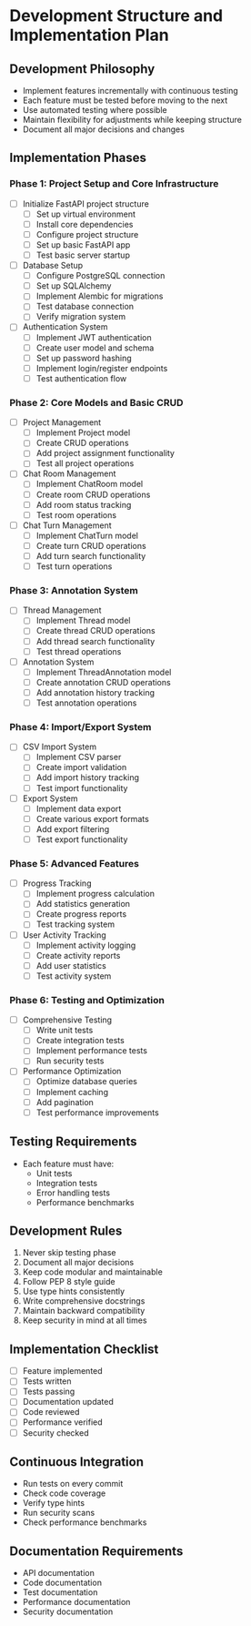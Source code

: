 # Development Structure and Implementation Plan

## Development Philosophy
- Implement features incrementally with continuous testing
- Each feature must be tested before moving to the next
- Use automated testing where possible
- Maintain flexibility for adjustments while keeping structure
- Document all major decisions and changes

## Implementation Phases

### Phase 1: Project Setup and Core Infrastructure
- [ ] Initialize FastAPI project structure
  - [ ] Set up virtual environment
  - [ ] Install core dependencies
  - [ ] Configure project structure
  - [ ] Set up basic FastAPI app
  - [ ] Test basic server startup

- [ ] Database Setup
  - [ ] Configure PostgreSQL connection
  - [ ] Set up SQLAlchemy
  - [ ] Implement Alembic for migrations
  - [ ] Test database connection
  - [ ] Verify migration system

- [ ] Authentication System
  - [ ] Implement JWT authentication
  - [ ] Create user model and schema
  - [ ] Set up password hashing
  - [ ] Implement login/register endpoints
  - [ ] Test authentication flow

### Phase 2: Core Models and Basic CRUD
- [ ] Project Management
  - [ ] Implement Project model
  - [ ] Create CRUD operations
  - [ ] Add project assignment functionality
  - [ ] Test all project operations

- [ ] Chat Room Management
  - [ ] Implement ChatRoom model
  - [ ] Create room CRUD operations
  - [ ] Add room status tracking
  - [ ] Test room operations

- [ ] Chat Turn Management
  - [ ] Implement ChatTurn model
  - [ ] Create turn CRUD operations
  - [ ] Add turn search functionality
  - [ ] Test turn operations

### Phase 3: Annotation System
- [ ] Thread Management
  - [ ] Implement Thread model
  - [ ] Create thread CRUD operations
  - [ ] Add thread search functionality
  - [ ] Test thread operations

- [ ] Annotation System
  - [ ] Implement ThreadAnnotation model
  - [ ] Create annotation CRUD operations
  - [ ] Add annotation history tracking
  - [ ] Test annotation operations

### Phase 4: Import/Export System
- [ ] CSV Import System
  - [ ] Implement CSV parser
  - [ ] Create import validation
  - [ ] Add import history tracking
  - [ ] Test import functionality

- [ ] Export System
  - [ ] Implement data export
  - [ ] Create various export formats
  - [ ] Add export filtering
  - [ ] Test export functionality

### Phase 5: Advanced Features
- [ ] Progress Tracking
  - [ ] Implement progress calculation
  - [ ] Add statistics generation
  - [ ] Create progress reports
  - [ ] Test tracking system

- [ ] User Activity Tracking
  - [ ] Implement activity logging
  - [ ] Create activity reports
  - [ ] Add user statistics
  - [ ] Test activity system

### Phase 6: Testing and Optimization
- [ ] Comprehensive Testing
  - [ ] Write unit tests
  - [ ] Create integration tests
  - [ ] Implement performance tests
  - [ ] Run security tests

- [ ] Performance Optimization
  - [ ] Optimize database queries
  - [ ] Implement caching
  - [ ] Add pagination
  - [ ] Test performance improvements

## Testing Requirements
- Each feature must have:
  - Unit tests
  - Integration tests
  - Error handling tests
  - Performance benchmarks

## Development Rules
1. Never skip testing phase
2. Document all major decisions
3. Keep code modular and maintainable
4. Follow PEP 8 style guide
5. Use type hints consistently
6. Write comprehensive docstrings
7. Maintain backward compatibility
8. Keep security in mind at all times

## Implementation Checklist
- [ ] Feature implemented
- [ ] Tests written
- [ ] Tests passing
- [ ] Documentation updated
- [ ] Code reviewed
- [ ] Performance verified
- [ ] Security checked

## Continuous Integration
- Run tests on every commit
- Check code coverage
- Verify type hints
- Run security scans
- Check performance benchmarks

## Documentation Requirements
- API documentation
- Code documentation
- Test documentation
- Performance documentation
- Security documentation 
